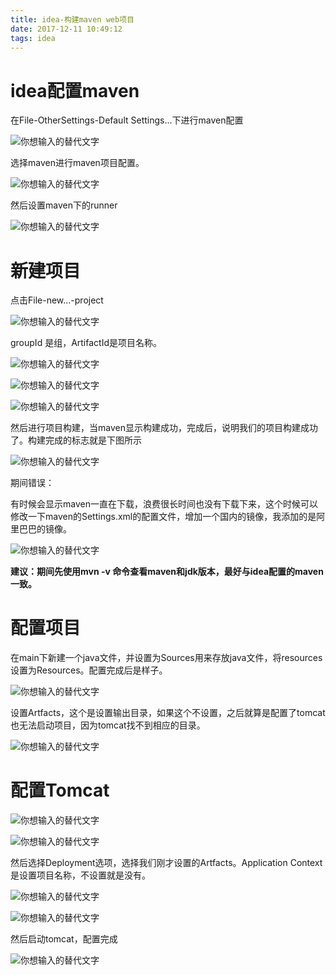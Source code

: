 ```yaml
---
title: idea-构建maven web项目
date: 2017-12-11 10:49:12
tags: idea
---
```

# idea配置maven

在File-OtherSettings-Default Settings...下进行maven配置

![你想输入的替代文字](idea-构建maven-web项目/idea1.png)

选择maven进行maven项目配置。

![你想输入的替代文字](idea-构建maven-web项目/idea2.png)

然后设置maven下的runner

![你想输入的替代文字](idea-构建maven-web项目/idea3.png)

# 新建项目

点击File-new...-project

![你想输入的替代文字](idea-构建maven-web项目/idea4.png)

groupId 是组，ArtifactId是项目名称。

![你想输入的替代文字](idea-构建maven-web项目/idea5.png)

![你想输入的替代文字](idea-构建maven-web项目/idea6.png)

![你想输入的替代文字](idea-构建maven-web项目/idea7.png)

然后进行项目构建，当maven显示构建成功，完成后，说明我们的项目构建成功了。构建完成的标志就是下图所示

![你想输入的替代文字](idea-构建maven-web项目/idea8.png)

期间错误：

有时候会显示maven一直在下载，浪费很长时间也没有下载下来，这个时候可以修改一下maven的Settings.xml的配置文件，增加一个国内的镜像，我添加的是阿里巴巴的镜像。

![你想输入的替代文字](idea-构建maven-web项目/idea9.png)

**建议：期间先使用mvn -v 命令查看maven和jdk版本，最好与idea配置的maven一致。**

# 配置项目

在main下新建一个java文件，并设置为Sources用来存放java文件，将resources设置为Resources。配置完成后是样子。

![你想输入的替代文字](idea-构建maven-web项目/idea11.png)

设置Artfacts，这个是设置输出目录，如果这个不设置，之后就算是配置了tomcat也无法启动项目，因为tomcat找不到相应的目录。

![你想输入的替代文字](idea-构建maven-web项目/idea12.png)

# 配置Tomcat

![你想输入的替代文字](idea-构建maven-web项目/idea13.png)

![你想输入的替代文字](idea-构建maven-web项目/idea14.png)

然后选择Deployment选项，选择我们刚才设置的Artfacts。Application Context是设置项目名称，不设置就是没有。

![你想输入的替代文字](idea-构建maven-web项目/idea15.png)


![你想输入的替代文字](idea-构建maven-web项目/idea16.png)


然后启动tomcat，配置完成


![你想输入的替代文字](idea-构建maven-web项目/idea17.png)